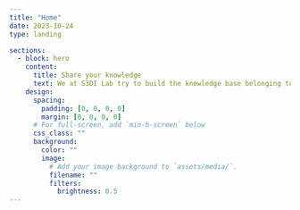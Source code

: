 ```yaml
---
title: "Home"
date: 2023-10-24
type: landing

sections:
  - block: hero
    content:
      title: Share your knowledge
      text: We at S3DI Lab try to build the knowledge base belonging to SEU students 🎉
    design:
      spacing:
        padding: [0, 0, 0, 0]
        margin: [0, 0, 0, 0]
      # For full-screen, add `min-h-screen` below
      css_class: ""
      background:
        color: ""
        image:
          # Add your image background to `assets/media/`.
          filename: ""
          filters:
            brightness: 0.5
---
```


